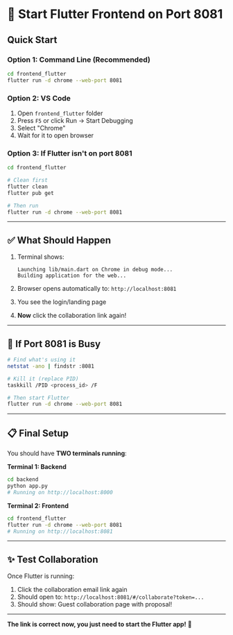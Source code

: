 # 🚀 Start Flutter Frontend on Port 8081

## Quick Start

### Option 1: Command Line (Recommended)
```bash
cd frontend_flutter
flutter run -d chrome --web-port 8081
```

### Option 2: VS Code
1. Open `frontend_flutter` folder
2. Press `F5` or click Run → Start Debugging
3. Select "Chrome"
4. Wait for it to open browser

### Option 3: If Flutter isn't on port 8081
```bash
cd frontend_flutter

# Clean first
flutter clean
flutter pub get

# Then run
flutter run -d chrome --web-port 8081
```

---

## ✅ What Should Happen

1. Terminal shows:
   ```
   Launching lib/main.dart on Chrome in debug mode...
   Building application for the web...
   ```

2. Browser opens automatically to: `http://localhost:8081`

3. You see the login/landing page

4. **Now** click the collaboration link again!

---

## 🐛 If Port 8081 is Busy

```bash
# Find what's using it
netstat -ano | findstr :8081

# Kill it (replace PID)
taskkill /PID <process_id> /F

# Then start Flutter
flutter run -d chrome --web-port 8081
```

---

## 📋 Final Setup

You should have **TWO terminals running**:

**Terminal 1: Backend**
```bash
cd backend
python app.py
# Running on http://localhost:8000
```

**Terminal 2: Frontend**
```bash
cd frontend_flutter
flutter run -d chrome --web-port 8081
# Running on http://localhost:8081
```

---

## ✨ Test Collaboration

Once Flutter is running:
1. Click the collaboration email link again
2. Should open to: `http://localhost:8081/#/collaborate?token=...`
3. Should show: Guest collaboration page with proposal!

---

**The link is correct now, you just need to start the Flutter app!** 🎉

